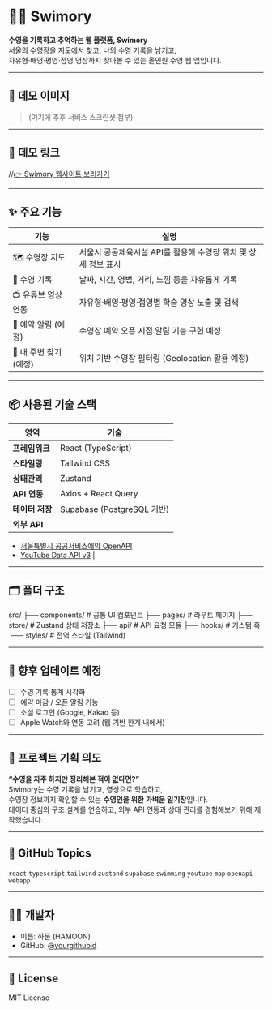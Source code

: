 # 🏊‍♀️ Swimory

**수영을 기록하고 추억하는 웹 플랫폼, Swimory**  
서울의 수영장을 지도에서 찾고, 나의 수영 기록을 남기고,  
자유형·배영·평영·접영 영상까지 찾아볼 수 있는 올인원 수영 웹 앱입니다.

---

## 📸 데모 이미지

> (여기에 추후 서비스 스크린샷 첨부)

---

## 🔗 데모 링크

//[👉 Swimory 웹사이트 보러가기](https://your-project-url.vercel.app)

---

## ✨ 주요 기능

| 기능 | 설명 |
|------|------|
| 🗺️ 수영장 지도 | 서울시 공공체육시설 API를 활용해 수영장 위치 및 상세 정보 표시 |
| 📝 수영 기록 | 날짜, 시간, 영법, 거리, 느낌 등을 자유롭게 기록 |
| 📺 유튜브 영상 연동 | 자유형·배영·평영·접영별 학습 영상 노출 및 검색 |
| 🔔 예약 알림 (예정) | 수영장 예약 오픈 시점 알림 기능 구현 예정 |
| 📍 내 주변 찾기 (예정) | 위치 기반 수영장 필터링 (Geolocation 활용 예정) |

---

## 📦 사용된 기술 스택

| 영역 | 기술 |
|------|------|
| **프레임워크** | React (TypeScript) |
| **스타일링** | Tailwind CSS |
| **상태관리** | Zustand |
| **API 연동** | Axios + React Query |
| **데이터 저장** | Supabase (PostgreSQL 기반) |
| **외부 API** | 
  - [서울특별시 공공서비스예약 OpenAPI](https://data.seoul.go.kr/dataList/OA-15511/S/1/datasetView.do)
  - [YouTube Data API v3](https://developers.google.com/youtube/v3) |

---

## 🗂️ 폴더 구조

src/
├── components/ # 공통 UI 컴포넌트
├── pages/ # 라우트 페이지
├── store/ # Zustand 상태 저장소
├── api/ # API 요청 모듈
├── hooks/ # 커스텀 훅
└── styles/ # 전역 스타일 (Tailwind)


---

## 🧪 향후 업데이트 예정

- [ ] 수영 기록 통계 시각화
- [ ] 예약 마감 / 오픈 알림 기능
- [ ] 소셜 로그인 (Google, Kakao 등)
- [ ] Apple Watch와 연동 고려 (웹 기반 한계 내에서)

---

## 🧠 프로젝트 기획 의도

**“수영을 자주 하지만 정리해본 적이 없다면?”**  
Swimory는 수영 기록을 남기고, 영상으로 학습하고,  
수영장 정보까지 확인할 수 있는 **수영인을 위한 가벼운 일기장**입니다.  
데이터 중심의 구조 설계를 연습하고, 외부 API 연동과 상태 관리를 경험해보기 위해 제작했습니다.

---

## 💬 GitHub Topics

`react` `typescript` `tailwind` `zustand` `supabase` `swimming` `youtube` `map` `openapi` `webapp`

---

## 🧑‍💻 개발자

- 이름: 하문 (HAMOON)
- GitHub: [@yourgithubid](https://github.com/yourgithubid)

---

## 📄 License

MIT License
